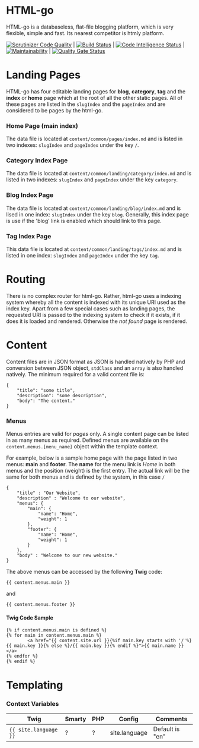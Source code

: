 # HTML-go
HTML-go is a databaseless, flat-file blogging platform, which is very flexible, simple and fast. Its
nearest competitor is htmly platform.

[![Scrutinizer Code Quality](https://scrutinizer-ci.com/g/ColonelBlimp/html-go-func/badges/quality-score.png?b=main)](https://scrutinizer-ci.com/g/ColonelBlimp/html-go-func/?branch=main) | [![Build Status](https://scrutinizer-ci.com/g/ColonelBlimp/html-go-func/badges/build.png?b=main)](https://scrutinizer-ci.com/g/ColonelBlimp/html-go-func/build-status/main) | [![Code Intelligence Status](https://scrutinizer-ci.com/g/ColonelBlimp/html-go-func/badges/code-intelligence.svg?b=main)](https://scrutinizer-ci.com/code-intelligence) | [![Maintainability](https://api.codeclimate.com/v1/badges/b59227a05de955a954b5/maintainability)](https://codeclimate.com/github/ColonelBlimp/html-go-func/maintainability) | [![Quality Gate Status](https://sonarcloud.io/api/project_badges/measure?project=ColonelBlimp_html-go-func&metric=alert_status)](https://sonarcloud.io/dashboard?id=ColonelBlimp_html-go-func)

# Landing Pages
HTML-go has four editable landing pages for **blog**, **category**, **tag** and the **index** or
**home** page which at the root of all the other static pages.
All of these pages are listed in the `slugIndex` and the `pageIndex` and are considered
to be pages by the html-go.
### Home Page (main index)
The data file is located at `content/common/pages/index.md` and is
listed in two indexes: `slugIndex` and `pageIndex` under the key `/`.
### Category Index Page
The data file is located at `content/common/landing/category/index.md` and
is listed in two indexes: `slugIndex` and `pageIndex` under the key `category`.
### Blog Index Page
The data file is located at `content/common/landing/blog/index.md` and is
lised in one index: `slugIndex` under the key `blog`. Generally,
this index page is use if the 'blog' link is enabled which should link to this page.
### Tag Index Page
This data file is located at `content/common/landing/tags/index.md` and
is listed in one index: `slugIndex` and `pageIndex` under the key `tag`.

# Routing
There is no complex router for html-go. Rather, html-go uses a indexing system
whereby all the content is indexed with its unique URI used as the index key. Apart from
a few special cases such as landing pages, the requested URI is passed to the
indexing system to check if it exists, if it does it is loaded and rendered.
Otherwise the *not found* page is rendered.

# Content
Content files are in JSON format as JSON is handled natively by PHP and conversion
between JSON object, `stdClass` and an `array` is also handled natively.
The minimum required for a valid content file is:

    {
        "title": "some title",
        "description": "some description",
        "body": "The content."
    }

### Menus
Menus entries are valid for *pages* only. A single content page can be listed in as many menus
as required. Defined menus are available on the `content.menus.[menu_name]` object
within the template context.

For example, below is a sample home page with the page listed in two menus:
**main** and **footer**. The **name** for the menu link is *Home* in both menus
and the position (weight) is the first entry. The actual link will be the same
for both menus and is defined by the system, in this case `/`

    {
        "title" : "Our Website",
        "description" : "Welcome to our website",
        "menus": {
            "main": {
                "name": "Home",
                "weight": 1
            },
            "footer": {
                "name": "Home",
                "weight": 1
            }
        },
        "body" : "Welcome to our new website."
    }

The above menus can be accessed by the following **Twig** code:

    {{ content.menus.main }}

and

    {{ content.menus.footer }}

#### Twig Code Sample
    {% if content.menus.main is defined %}
    {% for main in content.menus.main %}
            <a href="{{ content.site.url }}{%if main.key starts with '/'%}{{ main.key }}{% else %}/{{ main.key }}{% endif %}">{{ main.name }}</a>
    {% endfor %}
    {% endif %}

# Templating

### Context Variables

|Twig |Smarty |PHP |Config | Comments|
|--- | --- | --- | --- | ---|
|`{{ site.language }}`|?|?|site.language | Default is "en"|
